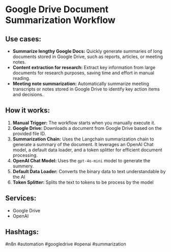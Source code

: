 # Google Drive Document Summarization Workflow

## Use cases:

- **Summarize lengthy Google Docs:** Quickly generate summaries of long documents stored in Google Drive, such as reports, articles, or meeting notes.
- **Content extraction for research:** Extract key information from large documents for research purposes, saving time and effort in manual reading.
- **Meeting note summarization:** Automatically summarize meeting transcripts or notes stored in Google Drive to identify key action items and decisions.

## How it works:

1.  **Manual Trigger:** The workflow starts when you manually execute it.
2.  **Google Drive:** Downloads a document from Google Drive based on the provided file ID.
3.  **Summarization Chain:** Uses the Langchain summarization chain to generate a summary of the document. It leverages an OpenAI Chat model, a default data loader, and a token splitter for efficient document processing.
4. **OpenAI Chat Model:** Uses the `gpt-4o-mini` model to generate the summery.
5. **Default Data Loader:** Converts the binary data to text understandable by the AI
6. **Token Splitter:** Splits the text to tokens to be process by the model

## Services:

*   Google Drive
*   OpenAI

## Hashtags:

#n8n #automation #googledrive #openai #summarization
